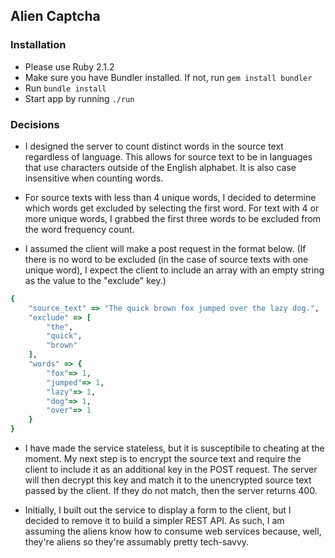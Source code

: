 ## Alien Captcha

### Installation
+ Please use Ruby 2.1.2
+ Make sure you have Bundler installed. If not, run `gem install bundler`
+ Run `bundle install`
+ Start app by running `./run`

### Decisions
+ I designed the server to count distinct words in the source text regardless of language. This allows for source text to be in languages that use characters outside of the English alphabet. It is also case insensitive when counting words.

+ For source texts with less than 4 unique words, I decided to determine which words get excluded by selecting the first word. For text with 4 or more unique words, I grabbed the first three words to be excluded from the word frequency count.

+ I assumed the client will make a post request in the format below. (If there is no word to be excluded (in the case of source texts with one unique word), I expect the client to include an array with an empty string as the value to the "exclude" key.)
```ruby
{
	"source_text" => "The quick brown fox jumped over the lazy dog.",
	"exclude" => [
		"the", 
		"quick", 
		"brown"
	],
	"words" => {
		"fox"=> 1, 
		"jumped"=> 1, 
		"lazy"=> 1, 
		"dog"=> 1, 
		"over"=> 1
	}
}
```
+ I have made the service stateless, but it is susceptibile to cheating at the moment. My next step is to encrypt the source text and require the client to include it as an additional key in the POST request. The server will then decrypt this key and match it to the unencrypted source text passed by the client. If they do not match, then the server returns 400.

+ Initially, I built out the service to display a form to the client, but I decided to remove it to build a simpler REST API. As such, I am assuming the aliens know how to consume web services because, well, they're aliens so they're assumably pretty tech-savvy.
